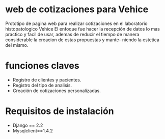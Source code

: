 # web de cotizaciones para Vehice
Prototipo de pagina web para realizar cotizaciones en el laboratorio histopatologico Vehice
El enfoque fue hacer la recepción de datos lo mas practico y facil de usar, ademas de
reducir el tiempo de manera considerable la creacion de estas propuestas y mante-
niendo la estetica del mismo.

# funciones claves
- Registro de clientes y pacientes. 
- Registro del tipo de analisis.
- Creación de cotizaciones personalizadas.

# Requisitos de instalación
- Django == 2.2
- Mysqlclient==1.4.2
